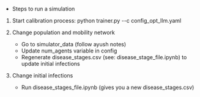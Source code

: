 - Steps to run a simulation

1. Start calibration process: python trainer.py --c config_opt_llm.yaml

2. Change population and mobility network
    - Go to simulator_data (follow ayush notes)
    - Update num_agents variable in config
    - Regenerate disease_stages.csv (see: disease_stage_file.ipynb) to update initial infections

3. Change initial infections
    - Run disease_stages_file.ipynb (gives you a new disease_stages.csv)